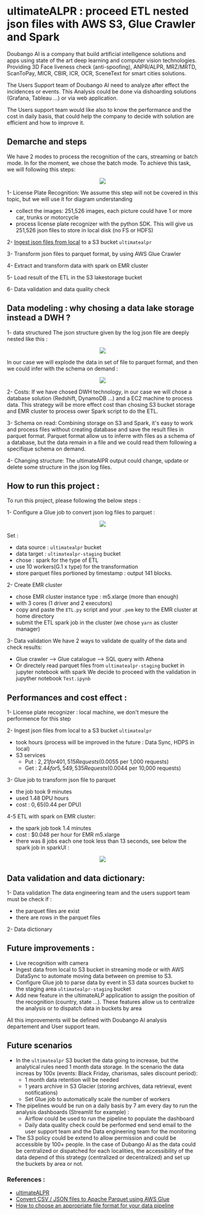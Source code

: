 # ultimateALPR : proceed ETL nested json files with AWS S3, Glue Crawler and Spark

Doubango AI is a company that build artificial intelligence solutions and apps using state of the art deep learning and computer vision technologies. Providing 3D Face liveness check (anti-spoofing), ANPR/ALPR, MRZ/MRTD, ScanToPay, MICR, CBIR, ICR, OCR, SceneText for smart cities solutions.

The Users Support team of Doubango AI need to analyze after effect the incidences or events. 
This Analysis could be done via dishoarding solutions (Grafana, Tableau …) or via web application.

The Users support team would like also to know the performance and the cost in daily basis, that could help the company to decide with solution are efficient and how to improve it.

## Demarche and steps 
We have 2 modes to process the recognition of the cars, streaming or batch mode. In for the moment, we chose the batch mode. 
To achieve this task, we will following this steps:

<p align="center">
  <img src="./images/diagram.png">
</p>

1-	License Plate Recognition: We assume this step will not be covered in this topic, but we will use it for diagram understanding
-	collect the images: 251,526 images, each picture could have 1 or more car, trunks or motorcycle
-	process license plate recognizer with the python SDK. This will give us 251,526 json files to store in local disk (no FS or HDFS)

2-	[Ingest json files from local](https://github.com/Iaddiop/ultimateALPR_data_extraction/blob/master/Ingest_Files_from_local_to_s3.py) to a S3 bucket `ultimatealpr`

3-	Transform json files to parquet format, by using AWS Glue Crawler

4-	Extract and transform data with spark on EMR cluster

5-	Load result of the ETL in the S3 lakestorage bucket

6-	Data validation and data quality check

## Data modeling : why chosing a data lake storage instead a DWH ?
1-  data structured 
The json structure given by the log json file are deeply nested like this :

<p align="center">
  <img src="./images/schema.PNG">
</p>

In our case we will explode the data in set of file to parquet format, and then we could infer with the schema on demand :

<p align="center">
  <img src="./images/explode_files_v2.png">
</p>

2-  Costs:
If we have chosed DWH technology, in our case we will chose a database solution (Redshift, DynamoDB ...) and a EC2 machine to process data. 
This strategy will be more effect cost than chosing S3 bucket storage and EMR cluster to process ower Spark script to do the ETL.

3-  Schema on read:
Combining storage on S3 and Spark, it's easy to work and process files without creating database and save the result files in parquet format.
Parquet format allow us to inferre with files as a schema of a database, but the data remain in a file and we could read them following a specifique schema on demand.

4-  Changing structure:
The ultimateAlPR output could change, update or delete some structure in the json log files.

## How to run this project :
To run this project, please following the below steps :

1-  Configure a Glue job to convert json log files to parquet :

<p align="center">
  <img src="./images/Glue_crawler.PNG">
</p>

Set :
-   data source : `ultimatealpr` bucket
-   data target : `ultimatealpr-staging` bucket
-	chose : spark for the type of ETL
-	use 10 workers(G.1 x type) for the transformation
-	store parquet files portioned by timestamp : output 141 blocks.

2-  Create EMR cluster
-	chose EMR cluster instance type : m5.xlarge (more than enough)
-   with 3 cores (1 driver and 2 executors)
-   copy and paste the `ETL.py` script and your `.pem` key to the EMR cluster at home directory
-	submit the ETL spark job in the cluster (we chose `yarn` as cluster manager)

3-  Data validation 
We have 2 ways to validate de quality of the data and check results:
-   Glue crawler --> Glue catalogue --> SQL query with Athena
-   Or directely read parquet files from `ultimatealpr-staging` bucket in jupyter notebook with spark
We decide to proceed with the validation in jupyther notebook `Test.ipynb`

## Performances and cost effect :
1-	License plate recognizer : local machine, we don't mesure the performence for this step

2-	Ingest json files from local to a S3 bucket `ultimatealpr` 
-   took hours (process will be improved in the future : Data Sync, HDPS in local)
-   S3 services
    -   Put : $2,21 for 401,515 Requests ($0.0055 per 1,000 requests)
    -   Get : $2.44 for 5,549,535 Requests ($0.0044 per 10,000 requests)

3-	Glue job to transform json file to parquet
-	the job took 9 minutes
-	used 1.48 DPU hours
-   cost : $0,65 ($0.44 per DPU)

4-5	ETL with spark on EMR cluster:
-	the spark job took 1.4 minutes
-   cost : $0.048 per hour for EMR m5.xlarge
-   there was 8 jobs each one took less than 13 seconds, see below the spark job in sparkUI :

<p align="center">
  <img src="./images/sparkUi3.png">
</p>

## Data validation and data dictionary:

1-  Data validation
The data engineering team and the users support team must be check if :
-   the parquet files are exist
-   there are rows in the parquet files

2-  Data dictionary


## Future improvements :
-   Live recognition with camera
-   Ingest data from local to S3 bucket in streaming mode or with AWS DataSync to automate moving data between on premise to S3.
-   Configure Glue job to parse data by event in S3 data sources bucket to the staging area `ultimatealpr-staging` bucket
-   Add new feature in the ultimateALP application to assign the position of the recognition (country, state …). These features allow us to centralize the analysis or to dispatch data in buckets by area

All this improvements will be defined with Doubango AI analysis departement and User support team.

## Future scenarios
-   In the `ultimatealpr` S3 bucket the data going to increase, but the analytical rules need 1 month data storage. In the scenario the data increas by 100x (events: Black Friday, charismas, sales discount period):
    -   1 month data retention will be needed 
    -   1 years archive in S3 Glacier (storing archives, data retrieval, event notifications) 
    -   Set Glue job to automatically scale the number of workers
-	The pipelines would be run on a daily basis by 7 am every day to run the analysis dashboards (Streamlit for example) : 
    -   Airflow could be used to run the pipeline to populate the dashboard
    -   Daily data quality check could be performed end send email to the user support team and the Data engineering team for the monitoring
-	The S3 policy could be extend to allow permission and could be accessible by 100+ people. In the case of Dubango AI as the data could be centralized or dispatched for each localities, the accessibility of the data depend of this strategy (centralized or decentralized) and set up the buckets by area or not.

### References :
- [ultimateALPR](https://github.com/DoubangoTelecom/ultimateALPR-SDK)
- [Convert CSV / JSON files to Apache Parquet using AWS Glue](https://medium.com/searce/convert-csv-json-files-to-apache-parquet-using-aws-glue-a760d177b45f)
- [How to choose an appropriate file format for your data pipeline](https://medium.com/@montadhar/how-to-choose-an-appropriate-file-format-for-your-data-pipeline-69bbfa911414)



 
